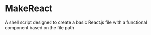 # MakeReact
A shell script designed to create a basic React.js file with a functional component based on the file path
